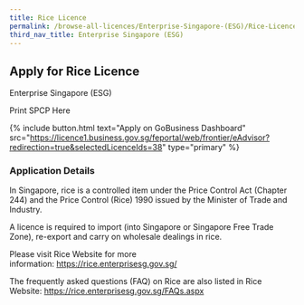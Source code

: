 ```yaml
---
title: Rice Licence
permalink: /browse-all-licences/Enterprise-Singapore-(ESG)/Rice-Licence
third_nav_title: Enterprise Singapore (ESG)
---
```


## Apply for Rice Licence

Enterprise Singapore (ESG)

Print SPCP Here


{% include button.html text="Apply on GoBusiness Dashboard" src="https://licence1.business.gov.sg/feportal/web/frontier/eAdvisor?redirection=true&selectedLicenceIds=38" type="primary" %}

### Application Details

<p>In Singapore, rice is a controlled item under the Price Control Act (Chapter 244) and the Price Control (Rice) 1990 issued by the Minister of Trade and Industry.</p>
<p>A licence is required to import (into Singapore or Singapore Free Trade Zone), re-export and carry on wholesale dealings in rice.</p>
<p>Please visit Rice Website for more information:&nbsp;<a href="https://rice.enterprisesg.gov.sg/" target="_blank" rel="noopener">https://rice.enterprisesg.gov.sg/</a></p>
<p>The frequently asked questions (FAQ) on Rice are also listed in Rice Website: <a href="https://rice.enterprisesg.gov.sg/FAQs.aspx" target="_blank" rel="noopener">https://rice.enterprisesg.gov.sg/FAQs.aspx</a></p>

